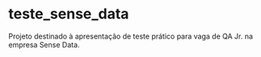 # teste_sense_data
Projeto destinado à apresentação de teste prático para vaga de QA Jr. na empresa Sense Data.
